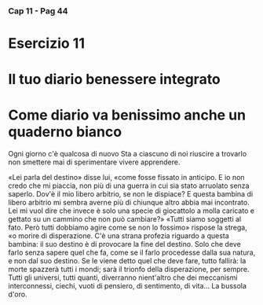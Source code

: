 ### Cap 11 - Pag 44

# Esercizio 11

# Il tuo diario benessere integrato

# Come diario va benissimo anche un quaderno bianco

<!--stackedit_data:
eyJoaXN0b3J5IjpbODM4NTYwNTQ3XX0=
-->

Ogni giorno c'è qualcosa di nuovo Sta a ciascuno di noi riuscire a trovarlo non smettere mai di sperimentare vivere apprendere.

<!-- Triplice
-->

«Lei parla del destino» disse lui, «come fosse fissato in anticipo. E io non credo che mi piaccia, non più di una guerra in cui sia stato arruolato senza saperlo. Dov'è il mio libero arbitrio, se non le dispiace? E questa bambina di libero arbitrio mi sembra averne più di chiunque altro abbia mai incontrato. Lei mi vuol dire che invece è solo una specie di giocattolo a molla caricato e gettato su un cammino che non può cambiare?»
«Tutti siamo soggetti al fato. Però tutti dobbiamo agire come se non lo fossimo» rispose la strega, «o morire di disperazione. C'è una strana profezia riguardo a questa bambina: il suo destino è di provocare la fine del destino. Solo che deve farlo senza sapere quel che fa, come se il farlo procedesse dalla sua natura, e non dal suo destino. Se le viene detto quel che deve fare, tutto fallirà: la morte spazzerà tutti i mondi; sarà il trionfo della disperazione, per sempre. Tutti gli universi, tutti quanti, diverranno nient'altro che dei meccanismi interconnessi, ciechi, vuoti di pensiero, di sentimento, di vita...
La bussola d'oro.